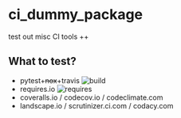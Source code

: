 # ci_dummy_package
test out misc CI tools ++


## What to test?
- pytest+~~nox~~+travis ![build]
- requires.io ![requires]
- coveralls.io / codecov.io / codeclimate.com
- landscape.io / scrutinizer.ci.com / codacy.com





[build]: https://travis-ci.org/fakemik2/ci_dummy_package.svg?branch=master
[requires]: https://requires.io/github/fakemik2/ci_dummy_package/requirements.svg?branch=master